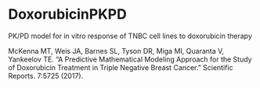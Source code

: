 # DoxorubicinPKPD
 PK/PD model for in vitro response of TNBC cell lines to doxorubicin therapy


McKenna MT, Weis JA, Barnes SL, Tyson DR, Miga MI, Quaranta V, Yankeelov TE. “A Predictive Mathematical Modeling Approach for the Study of Doxorubicin Treatment in Triple Negative Breast Cancer.” Scientific Reports. 7:5725 (2017).
